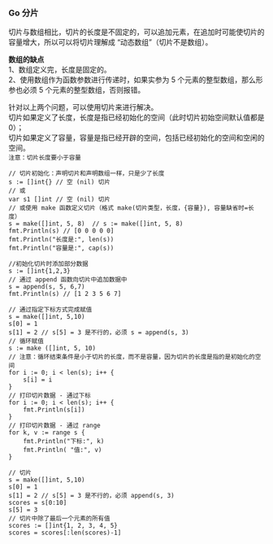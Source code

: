 
### Go 分片
切片与数组相比，切片的长度是不固定的，可以追加元素，在追加时可能使切片的容量增大，所以可以将切片理解成 “动态数组”（切片不是数组）。

**数组的缺点**  
1、数组定义完，长度是固定的。  
2、使用数组作为函数参数进行传递时，如果实参为 5 个元素的整型数组，那么形参也必须 5 个元素的整型数组，否则报错。  

针对以上两个问题，可以使用切片来进行解决。  
切片如果定义了长度，长度是指已经初始化的空间（此时切片初始空间默认值都是 0）；  
切片如果定义了容量，容量是指已经开辟的空间，包括已经初始化的空间和空闲的空间。  
`注意：切片长度要小于容量`  

```golang
// 切片初始化：声明切片和声明数组一样，只是少了长度
s := []int{} // 空 (nil) 切片
// 或
var s1 []int // 空 (nil) 切片
// 或使用 make 函数定义切片（格式 make(切片类型，长度，{容量}), 容量缺省时=长度）
s = make([]int, 5, 8)  // s := make([]int, 5, 8)
fmt.Println(s) // [0 0 0 0 0]
fmt.Println("长度是:", len(s))
fmt.Println("容量是:", cap(s))

//初始化切片时添加部分数据
s := []int{1,2,3}
// 通过 append 函数向切片中追加数据中
s = append(s, 5, 6,7)
fmt.Println(s) // [1 2 3 5 6 7]

// 通过指定下标方式完成赋值
s = make([]int, 5,10)
s[0] = 1
s[1] = 2 // s[5] = 3 是不行的，必须 s = append(s, 3)
// 循环赋值
s := make ([]int, 5, 10)
// 注意：循环结束条件是小于切片的长度，而不是容量，因为切片的长度是指的是初始化的空间
for i := 0; i < len(s); i++ {
    s[i] = i
}
// 打印切片数据 - 通过下标
for i := 0; i < len(s); i++ {
    fmt.Println(s[i])
}
// 打印切片数据 - 通过 range
for k, v := range s {
    fmt.Println("下标:", k)
    fmt.Println( "值:", v)
}

// 切片
s = make([]int, 5,10)
s[0] = 1
s[1] = 2 // s[5] = 3 是不行的，必须 append(s, 3)
scores = s[0:10]
s[5] = 3
// 切片中除了最后一个元素的所有值
scores := []int{1, 2, 3, 4, 5}
scores = scores[:len(scores)-1]
```


